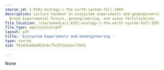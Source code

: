 ```yaml
---
course_id: 1-018j-ecology-i-the-earth-system-fall-2009
description: Lecture handout on ecosystem experiments and geoengineering, the Hubbard
  Brook Experimental Forest, geoengineering, and ocean fertilization.
file_location: /coursemedia/1-018j-ecology-i-the-earth-system-fall-2009/781d3a40ad923c6c75c972eaa3cf35d1_MIT1_018JF09_Lec11.pdf
file_type: application/pdf
layout: pdf
title: 'Ecosystem Experiments and Geoengineering '
type: course
uid: 781d3a40ad923c6c75c972eaa3cf35d1

---
```

None
